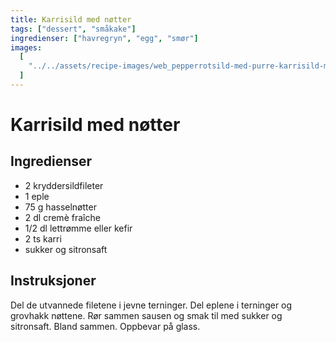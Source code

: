 ```yaml
---
title: Karrisild med nøtter
tags: ["dessert", "småkake"]
ingredienser: ["havregryn", "egg", "smør"]
images:
  [
    "../../assets/recipe-images/web_pepperrotsild-med-purre-karrisild-med-nøtter.jpg",
  ]
---
```


# Karrisild med nøtter

## Ingredienser

- 2 kryddersildfileter
- 1 eple
- 75 g hasselnøtter
- 2 dl cremè fraîche
- 1/2 dl lettrømme eller kefir
- 2 ts karri
- sukker og sitronsaft

## Instruksjoner

Del de utvannede filetene i jevne terninger. Del eplene i terninger og grovhakk nøttene. Rør sammen sausen og smak til med sukker og sitronsaft. Bland sammen. Oppbevar på glass.
